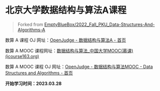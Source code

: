 # 北京大学数据结构与算法A课程

> Forked from [EmptyBlueBox/2022_Fall_PKU_Data-Structures-And-Algorithms-A](https://github.com/EmptyBlueBox/2022_Fall_PKU_Data-Structures-And-Algorithms-A)

数算 A 课程 OJ 网址：[OpenJudge - 数据结构与算法A - 首页](http://dsa.openjudge.cn/)

数算 A MOOC 课程网址：[数据结构与算法_中国大学MOOC(慕课) (icourse163.org)](https://www.icourse163.org/learn/PKU-1002534001?tid=1467144741#/learn/content)

数算 A MOOC 课程 OJ 网址：[OpenJudge - 数据结构与算法MOOC - Data Structures and Algorithms - 首页](http://dsalgo.openjudge.cn/)



**开始学习时间：2023.03.28**



